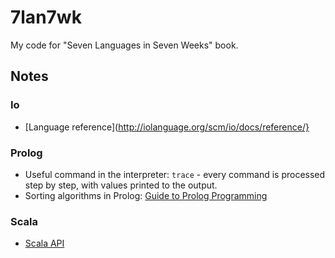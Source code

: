 # 7lan7wk

My code for "Seven Languages in Seven Weeks" book.

## Notes

### Io

* [Language reference](http://iolanguage.org/scm/io/docs/reference/}

### Prolog

* Useful command in the interpreter: `trace` - every command is processed step by step, with values printed to the output.
* Sorting algorithms in Prolog: [Guide to Prolog Programming](http://kti.mff.cuni.cz/~bartak/prolog/sorting.html)

### Scala

* [Scala API](http://www.scala-lang.org/api/current/index.html#package)

